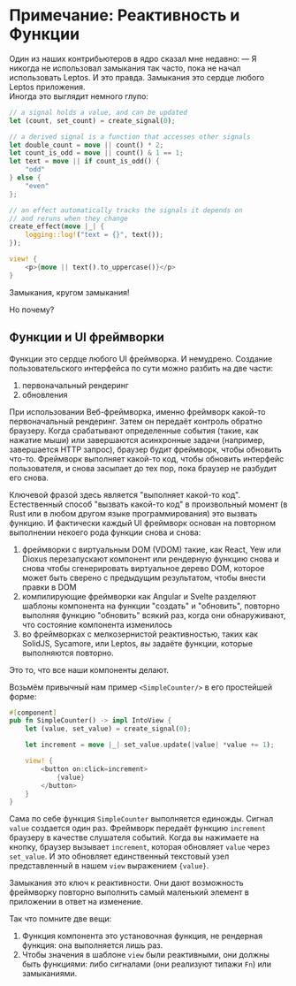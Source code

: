 # Примечание: Реактивность и Функции

Один из наших контрибьютеров в ядро сказал мне недавно: — Я никогда не использовал замыкания так часто, пока не начал
использовать Leptos.
И это правда. Замыкания это сердце любого Leptos приложения.  
Иногда это выглядит немного глупо:

```rust
// a signal holds a value, and can be updated
let (count, set_count) = create_signal(0);

// a derived signal is a function that accesses other signals
let double_count = move || count() * 2;
let count_is_odd = move || count() & 1 == 1;
let text = move || if count_is_odd() {
    "odd"
} else {
    "even"
};

// an effect automatically tracks the signals it depends on
// and reruns when they change
create_effect(move |_| {
    logging::log!("text = {}", text());
});

view! {
    <p>{move || text().to_uppercase()}</p>
}
```

Замыкания, кругом замыкания!

Но почему?

## Функции и UI фреймворки

Функции это сердце любого UI фреймворка. И немудрено. Создание пользовательского интерфейса по сути можно разбить на две части: 

1. первоначальный рендеринг
2. обновления

При использовании Веб-фреймворка, именно фреймворк какой-то первоначальный рендеринг. Затем он передаёт контроль
обратно браузеру. Когда срабатывают определенные события (такие, как нажатие мыши) или завершаются асинхронные задачи (например,
завершается HTTP запрос), браузер будит фреймворк, чтобы обновить что-то. Фреймворк выполняет какой-то код, чтобы обновить
интерфейс пользователя, и снова засыпает до тех пор, пока браузер не разбудит его снова.

Ключевой фразой здесь является "выполняет какой-то код". Естественный способ "вызвать какой-то код" в произвольный момент
(в Rust или в любом другом языке программирования) это вызвать функцию. И фактически каждый UI фреймворк основан на 
повторном выполнении некоего рода функции снова и снова:

1. фреймворки с виртуальным DOM (VDOM) такие, как React, Yew или Dioxus перезапускают компонент или рендерную функцию снова и снова
чтобы сгенерировать виртуальное дерево DOM, которое может быть сверено с предыдущим результатом, чтобы внести правки в DOM
2. компилирующие фреймворки как Angular и Svelte разделяют шаблоны компонента на функции "создать" и "обновить",
повторно выполняя функцию "обновить" всякий раз, когда они обнаруживают, что состояние компонента изменилось
3. во фреймворках с мелкозернистой реактивностью, таких как SolidJS, Sycamore, или Leptos, _вы_ задаёте функции,
которые выполняются повторно.

Это то, что все наши компоненты делают.

Возьмём привычный нам пример `<SimpleCounter/>` в его простейшей форме:

```rust
#[component]
pub fn SimpleCounter() -> impl IntoView {
    let (value, set_value) = create_signal(0);

    let increment = move |_| set_value.update(|value| *value += 1);

    view! {
        <button on:click=increment>
            {value}
        </button>
    }
}
```

Сама по себе функция `SimpleCounter` выполняется единожды. Сигнал `value` создается один раз. Фреймворк
передаёт функцию `increment` браузеру в качестве слушателя событий. Когда вы нажимаете на кнопку, браузер вызывает `increment`,
которая обновляет `value` через `set_value`. И это обновляет единственный текстовый узел представленный в нашем `view` выражением `{value}`.

Замыкания это ключ к реактивности. Они дают возможность фреймворку повторно выполнить самый маленький элемент в приложении 
в ответ на изменение. 

Так что помните две вещи:
1. Функция компонента это установочная функция, не рендерная функция: она выполняется лишь раз.
2. Чтобы значения в шаблоне `view` были реактивными, они должны быть функциями: либо сигналами (они реализуют типажи `Fn`) или замыканиями. 
